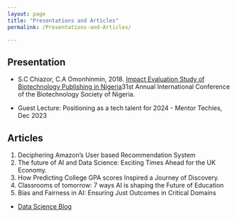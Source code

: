 ```yaml
---
layout: page
title: "Presentations and Articles"
permalink: /Presentations-and-Articles/

---
```


## Presentation
- S.C Chiazor, C.A Omonhinmin, 2018. [Impact Evaluation Study of Biotechnology Publishing in Nigeria](https://scholar.google.com/citations?user=KLq2IvEAAAAJ&hl=en%20%20https://scholar.google.com/citations?view_op=view_citation&hl=en&user=KLq2IvEAAAAJ&cstart=20&pagesize=80&citation_for_view=KLq2IvEAAAAJ:Zph67rFs4hoC)31st Annual International Conference of the Biotechnology Society of Nigeria.
  
- Guest Lecture: Positioning as a tech talent for 2024 - Mentor Techies, Dec 2023


## Articles
1. Deciphering Amazon’s User based Recommendation System 
2. The future of AI and Data Science: Exciting Times Ahead for the UK Economy.
3. How Predicting College GPA scores Inspired a Journey of Discovery.
4. Classrooms of tomorrow: 7 ways AI is shaping the Future of Education
5. Bias and Fairness in AI: Ensuring Just Outcomes in Critical Domains

- [Data Science Blog](https://medium.com/@msjntzkdt)
